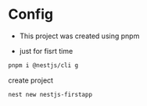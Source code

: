 # Config

- This project was created using pnpm

- just for fisrt time

```bash
pnpm i @nestjs/cli g
```

create project

```bash
nest new nestjs-firstapp
```
